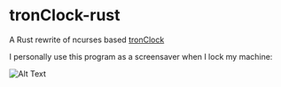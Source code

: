 # tronClock-rust
A Rust rewrite of ncurses based [tronClock](https://github.com/tkmarsh/tronClock)

I personally use this program as a screensaver when I lock my machine:

![Alt Text](https://media.giphy.com/media/MebvwlYxu78VtPgyMz/giphy.gif)
